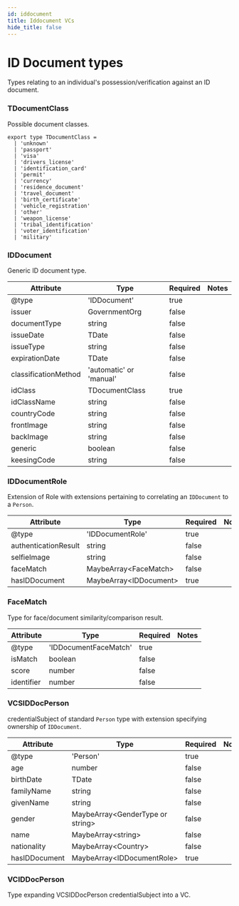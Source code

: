 ```yaml
---
id: iddocument
title: Iddocument VCs
hide_title: false
---
```


# ID Document types

Types relating to an individual's possession/verification against an ID document.

### TDocumentClass

Possible document classes.

```
export type TDocumentClass =
  | 'unknown'
  | 'passport'
  | 'visa'
  | 'drivers_license'
  | 'identification_card'
  | 'permit'
  | 'currency'
  | 'residence_document'
  | 'travel_document'
  | 'birth_certificate'
  | 'vehicle_registration'
  | 'other'
  | 'weapon_license'
  | 'tribal_identification'
  | 'voter_identification'
  | 'military'
```

### IDDocument

Generic ID document type.

| Attribute | Type | Required | Notes |
| ---       | ---   | ---       | --- |
| @type |  'IDDocument' | true |  |
| issuer | GovernmentOrg | false | |
| documentType |  string | false |  |
| issueDate |  TDate | false |  |
| issueType |  string | false |  |
| expirationDate |  TDate | false |  |
| classificationMethod |  'automatic' or 'manual' | false |  |
| idClass |  TDocumentClass | true |  |
| idClassName |  string | false |  |
| countryCode |  string | false |  |
| frontImage |  string | false |  |
| backImage |  string | false |  |
| generic |  boolean | false |  |
| keesingCode |  string | false |  |


### IDDocumentRole

Extension of Role with extensions pertaining to correlating an `IDDocument` to a `Person`.

| Attribute | Type | Required | Notes |
| ---       | ---   | ---       | --- |
| @type |  'IDDocumentRole' | true |  |
| authenticationResult |  string | false |  |
| selfieImage |  string | false |  |
| faceMatch |  MaybeArray&lt;FaceMatch&gt; | false |  |
| hasIDDocument |  MaybeArray&lt;IDDocument&gt; | true |  |

### FaceMatch

Type for face/document similarity/comparison result.

| Attribute | Type | Required | Notes |
| ---       | ---   | ---       | --- |
| @type |  'IDDocumentFaceMatch' | true |  |
| isMatch |  boolean | false |  |
| score |  number | false |  |
| identifier |  number | false |  |


### VCSIDDocPerson

credentialSubject of standard `Person` type with extension specifying ownership of `IDDocument`.

| Attribute | Type | Required | Notes |
| ---       | ---   | ---       | --- |
| @type |  'Person' | true |  |
| age |  number | false |  |
| birthDate |  TDate | false |  |
| familyName |  string | false |  |
| givenName |  string | false |  |
| gender |  MaybeArray&lt;GenderType or string&gt; | false |  |
| name |  MaybeArray&lt;string&gt; | false |  |
| nationality |  MaybeArray&lt;Country&gt; | false |  |
| hasIDDocument |  MaybeArray&lt;IDDocumentRole&gt; | true |  |

### VCIDDocPerson

Type expanding VCSIDDocPerson credentialSubject into a VC.



